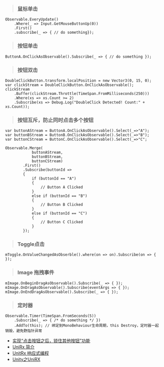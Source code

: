 > ### 鼠标单击

```
Observable.EveryUpdate()
	.Where(_ => Input.GetMouseButtonUp(0))
	.First()
	.subscribe(_ => { // do something});
```

> ### 按钮单击

```
ButtonA.OnClickAsObservable().Subscribe(_ => { // do something });
```

> ### 按钮双击

```
DoubleClickButton.transform.localPosition = new Vector3(0, 15, 0);
var clickStream = DoubleClickButton.OnClickAsObservable();
clickStream
    .Buffer(clickStream.Throttle(TimeSpan.FromMilliseconds(250)))
    .Where(xs => xs.Count >= 2)
    .Subscribe(xs => Debug.Log("DoubleClick Detected! Count:" + xs.Count)); 
```

> ### 按钮互斥，防止同时点击多个按钮

```
var buttonAStream = ButtonA.OnClickAsObservable().Select(_=>"A");
var buttonBStream = ButtonB.OnClickAsObservable().Select(_=>"B");
var buttonCStream = ButtonC.OnClickAsObservable().Select(_=>"C";

Observable.Merge(
            buttonAStream,
            buttonBStream,
            buttonCStream)
        .First()
        .Subscribe(buttonId => 
        {
            if (buttonId == "A")
            {   
                // Button A Clicked
            }
            else if (buttonId == "B")
            {
                // Button B Clicked
            }
            else if (buttonId == "C")
            {
                // Button C Clicked
            }
        });
```

> ### Toggle点击

```
mToggle.OnValueChangedAsObserble().where(on => on).Subscribe(on => { });
```

> ### Image 拖拽事件

```
mImage.OnBeginDragAsObservable().Subscribe(_ => { });
mImage.OnDragAsObservable().Subscribe(eventArgs => { });
mImage.OnEndDragAsObservable().Subscribe(_ => { });
```

> ### 定时器

```
Observable.Timer(TimeSpan.FromSeconds(5))
	.Subscribe(_ => { /* do something */ })
	.AddTo(this); // 绑定到MonoBehaviour生命周期，this Destroy，定时器一起销毁，避免野指针异常
```

* [实现“点击按钮之后，锁住其他按钮”功能](https://zhuanlan.zhihu.com/p/86750773)
* [UniRx 简介](https://zhuanlan.zhihu.com/p/85663335)
* [UnitRx 响应式编程](https://blog.csdn.net/ChinarCSDN/article/details/84984959)
* [Unity之UniRX](https://blog.csdn.net/qq_14812585/article/details/88596081)